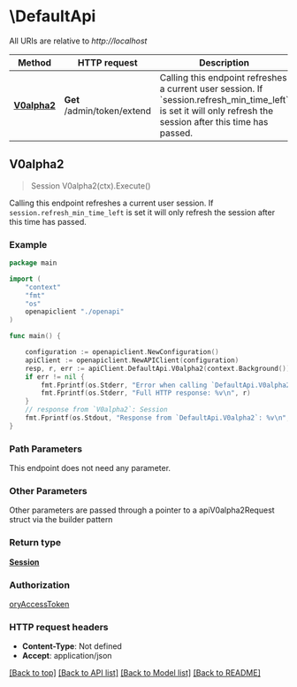 # \DefaultApi

All URIs are relative to *http://localhost*

Method | HTTP request | Description
------------- | ------------- | -------------
[**V0alpha2**](DefaultApi.md#V0alpha2) | **Get** /admin/token/extend | Calling this endpoint refreshes a current user session. If &#x60;session.refresh_min_time_left&#x60; is set it will only refresh the session after this time has passed.



## V0alpha2

> Session V0alpha2(ctx).Execute()

Calling this endpoint refreshes a current user session. If `session.refresh_min_time_left` is set it will only refresh the session after this time has passed.



### Example

```go
package main

import (
    "context"
    "fmt"
    "os"
    openapiclient "./openapi"
)

func main() {

    configuration := openapiclient.NewConfiguration()
    apiClient := openapiclient.NewAPIClient(configuration)
    resp, r, err := apiClient.DefaultApi.V0alpha2(context.Background()).Execute()
    if err != nil {
        fmt.Fprintf(os.Stderr, "Error when calling `DefaultApi.V0alpha2``: %v\n", err)
        fmt.Fprintf(os.Stderr, "Full HTTP response: %v\n", r)
    }
    // response from `V0alpha2`: Session
    fmt.Fprintf(os.Stdout, "Response from `DefaultApi.V0alpha2`: %v\n", resp)
}
```

### Path Parameters

This endpoint does not need any parameter.

### Other Parameters

Other parameters are passed through a pointer to a apiV0alpha2Request struct via the builder pattern


### Return type

[**Session**](Session.md)

### Authorization

[oryAccessToken](../README.md#oryAccessToken)

### HTTP request headers

- **Content-Type**: Not defined
- **Accept**: application/json

[[Back to top]](#) [[Back to API list]](../README.md#documentation-for-api-endpoints)
[[Back to Model list]](../README.md#documentation-for-models)
[[Back to README]](../README.md)

